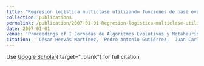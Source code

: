 ```yaml
---
title: "Regresión logística multiclase utilizando funciones de base evolutivas de tipo proyección"
collection: publications
permalink: /publication/2007-01-01-Regresion-logistica-multiclase-utilizando-funciones-de-base-evolutivas-de-tipo-proyeccion
date: 2007-01-01
venue: 'Proceedings of I Jornadas de Algoritmos Evolutivos y Metaheurísticas (JAEM07)'
citation: ' César Hervás-Martínez,  Pedro Antonio Gutiérrez,  Juan Carlos Fernández,  Antonio Tallón-Ballesteros, &quot;Regresión logística multiclase utilizando funciones de base evolutivas de tipo proyección.&quot; Proceedings of I Jornadas de Algoritmos Evolutivos y Metaheurísticas (JAEM07), Vol. (), 2007, pp. 65--72.'
---
```

Use [Google Scholar](https://scholar.google.com/scholar?q=Regresi&#x27;on+log&#x27;istica+multiclase+utilizando+funciones+de+base+evolutivas+de+tipo+proyecci&#x27;on){:target="_blank"} for full citation